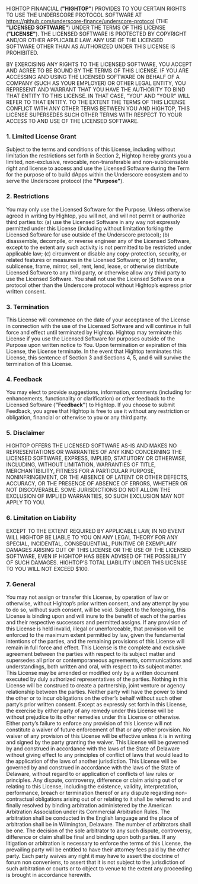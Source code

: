 HIGHTOP FINANCIAL (**"HIGHTOP"**) PROVIDES TO YOU CERTAIN RIGHTS TO USE THE UNDERSCORE PROTOCOL SOFTWARE AT https://github.com/underscore-finance/underscore-protocol (THE **"LICENSED SOFTWARE"**) UNDER THE TERMS OF THIS LICENSE (**"LICENSE"**). THE LICENSED SOFTWARE IS PROTECTED BY COPYRIGHT AND/OR OTHER APPLICABLE LAW. ANY USE OF THE LICENSED SOFTWARE OTHER THAN AS AUTHORIZED UNDER THIS LICENSE IS PROHIBITED.

BY EXERCISING ANY RIGHTS TO THE LICENSED SOFTWARE, YOU ACCEPT AND AGREE TO BE BOUND BY THE TERMS OF THIS LICENSE. IF YOU ARE ACCESSING AND USING THE LICENSED SOFTWARE ON BEHALF OF A COMPANY (SUCH AS YOUR EMPLOYER) OR OTHER LEGAL ENTITY, YOU REPRESENT AND WARRANT THAT YOU HAVE THE AUTHORITY TO BIND THAT ENTITY TO THIS LICENSE. IN THAT CASE, "YOU" AND "YOUR" WILL REFER TO THAT ENTITY. TO THE EXTENT THE TERMS OF THIS LICENSE CONFLICT WITH ANY OTHER TERMS BETWEEN YOU AND HIGHTOP, THIS LICENSE SUPERSEDES SUCH OTHER TERMS WITH RESPECT TO YOUR ACCESS TO AND USE OF THE LICENSED SOFTWARE.

### 1. Limited License Grant

Subject to the terms and conditions of this License, including without limitation the restrictions set forth in Section 2, Hightop hereby grants you a limited, non-exclusive, revocable, non-transferable and non-sublicensable right and license to access and use the Licensed Software during the Term for the purpose of to build dApps within the Underscore ecosystem and to serve the Underscore protocol (the **"Purpose"**).

### 2. Restrictions

You may only use the Licensed Software for the Purpose. Unless otherwise agreed in writing by Hightop, you will not, and will not permit or authorize third parties to: (a) use the Licensed Software in any way not expressly permitted under this License (including without limitation forking the Licensed Software for use outside of the Underscore protocol); (b) disassemble, decompile, or reverse engineer any of the Licensed Software, except to the extent any such activity is not permitted to be restricted under applicable law; (c) circumvent or disable any copy-protection, security, or related features or measures in the Licensed Software; or (d) transfer, sublicense, frame, mirror, sell, rent, lend, lease, or otherwise distribute Licensed Software to any third party, or otherwise allow any third party to use the Licensed Software. You shall not use the Licensed Software on a protocol other than the Underscore protocol without Hightop’s express prior written consent.

### 3. Termination

This License will commence on the date of your acceptance of the License in connection with the use of the Licensed Software and will continue in full force and effect until terminated by Hightop. Hightop may terminate this License if you use the Licensed Software for purposes outside of the Purpose upon written notice to You. Upon termination or expiration of this License, the License terminate. In the event that Hightop terminates this License, this sentence of Section 3 and Sections 4, 5, and 6 will survive the termination of this License.

### 4. Feedback

You may elect to provide suggestions, information, comments (including for enhancements, functionality or clarification) or other feedback to the Licensed Software (**"Feedback"**) to Hightop. If you choose to submit Feedback, you agree that Hightop is free to use it without any restriction or obligation, financial or otherwise to you or any third party.

### 5. Disclaimer

HIGHTOP OFFERS THE LICENSED SOFTWARE AS-IS AND MAKES NO REPRESENTATIONS OR WARRANTIES OF ANY KIND CONCERNING THE LICENSED SOFTWARE, EXPRESS, IMPLIED, STATUTORY OR OTHERWISE, INCLUDING, WITHOUT LIMITATION, WARRANTIES OF TITLE, MERCHANTIBILITY, FITNESS FOR A PARTICULAR PURPOSE, NONINFRINGEMENT, OR THE ABSENCE OF LATENT OR OTHER DEFECTS, ACCURACY, OR THE PRESENCE OF ABSENCE OF ERRORS, WHETHER OR NOT DISCOVERABLE. SOME JURISDICTIONS DO NOT ALLOW THE EXCLUSION OF IMPLIED WARRANTIES, SO SUCH EXCLUSION MAY NOT APPLY TO YOU.

### 6. Limitation on Liability

EXCEPT TO THE EXTENT REQUIRED BY APPLICABLE LAW, IN NO EVENT WILL HIGHTOP BE LIABLE TO YOU ON ANY LEGAL THEORY FOR ANY SPECIAL, INCIDENTAL, CONSEQUENTIAL, PUNITIVE OR EXEMPLARY DAMAGES ARISING OUT OF THIS LICENSE OR THE USE OF THE LICENSED SOFTWARE, EVEN IF HIGHTOP HAS BEEN ADVISED OF THE POSSIBILITY OF SUCH DAMAGES. HIGHTOP’S TOTAL LIABILITY UNDER THIS LICENSE TO YOU WILL NOT EXCEED $100.

### 7. General

You may not assign or transfer this License, by operation of law or otherwise, without Hightop’s prior written consent, and any attempt by you to do so, without such consent, will be void. Subject to the foregoing, this License is binding upon and will inure to the benefit of each of the parties and their respective successors and permitted assigns. If any provision of this License is held invalid, illegal or unenforceable, that provision will be enforced to the maximum extent permitted by law, given the fundamental intentions of the parties, and the remaining provisions of this License will remain in full force and effect. This License is the complete and exclusive agreement between the parties with respect to its subject matter and supersedes all prior or contemporaneous agreements, communications and understandings, both written and oral, with respect to its subject matter. This License may be amended or modified only by a written document executed by duly authorized representatives of the parties. Nothing in this License will be construed to create a partnership, joint venture or agency relationship between the parties. Neither party will have the power to bind the other or to incur obligations on the other’s behalf without such other party’s prior written consent. Except as expressly set forth in this License, the exercise by either party of any remedy under this License will be without prejudice to its other remedies under this License or otherwise. Either party’s failure to enforce any provision of this License will not constitute a waiver of future enforcement of that or any other provision. No waiver of any provision of this License will be effective unless it is in writing and signed by the party granting the waiver. This License will be governed by and construed in accordance with the laws of the State of Delaware without giving effect to any principles of conflict of laws that would lead to the application of the laws of another jurisdiction. This License will be governed by and construed in accordance with the laws of the State of Delaware, without regard to or application of conflicts of law rules or principles. Any dispute, controversy, difference or claim arising out of or relating to this License, including the existence, validity, interpretation, performance, breach or termination thereof or any dispute regarding non-contractual obligations arising out of or relating to it shall be referred to and finally resolved by binding arbitration administered by the American Arbitration Association under its Commercial Arbitration Rules. The arbitration shall be conducted in the English language and the place of arbitration shall be in Wilmington, Delaware. The number of arbitrators shall be one. The decision of the sole arbitrator to any such dispute, controversy, difference or claim shall be final and binding upon both parties. If any litigation or arbitration is necessary to enforce the terms of this License, the prevailing party will be entitled to have their attorney fees paid by the other party. Each party waives any right it may have to assert the doctrine of forum non conveniens, to assert that it is not subject to the jurisdiction of such arbitration or courts or to object to venue to the extent any proceeding is brought in accordance herewith.
